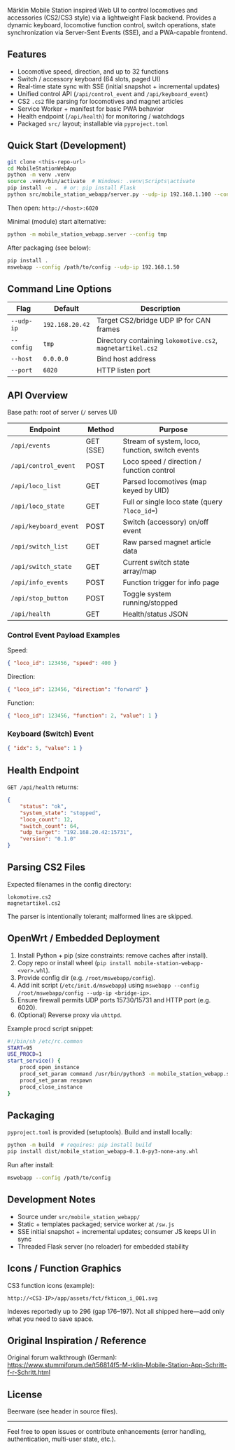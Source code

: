 Märklin Mobile Station inspired Web UI to control locomotives and accessories (CS2/CS3 style) via a lightweight Flask backend. Provides a dynamic keyboard, locomotive function control, switch operations, state synchronization via Server-Sent Events (SSE), and a PWA-capable frontend.

## Features
- Locomotive speed, direction, and up to 32 functions
- Switch / accessory keyboard (64 slots, paged UI)
- Real-time state sync with SSE (initial snapshot + incremental updates)
- Unified control API (`/api/control_event` and `/api/keyboard_event`)
- CS2 `.cs2` file parsing for locomotives and magnet articles
- Service Worker + manifest for basic PWA behavior
- Health endpoint (`/api/health`) for monitoring / watchdogs
- Packaged `src/` layout; installable via `pyproject.toml`

## Quick Start (Development)
```bash
git clone <this-repo-url>
cd MobileStationWebApp
python -m venv .venv
source .venv/bin/activate  # Windows: .venv\Scripts\activate
pip install -e .  # or: pip install Flask
python src/mobile_station_webapp/server.py --udp-ip 192.168.1.100 --config tmp --host 0.0.0.0 --port 6020
```
Then open: `http://<host>:6020`

Minimal (module) start alternative:
```bash
python -m mobile_station_webapp.server --config tmp
```

After packaging (see below):
```bash
pip install .
mswebapp --config /path/to/config --udp-ip 192.168.1.50
```

## Command Line Options
| Flag | Default | Description |
|------|---------|-------------|
| `--udp-ip` | `192.168.20.42` | Target CS2/bridge UDP IP for CAN frames |
| `--config` | `tmp` | Directory containing `lokomotive.cs2`, `magnetartikel.cs2` |
| `--host` | `0.0.0.0` | Bind host address |
| `--port` | `6020` | HTTP listen port |

## API Overview
Base path: root of server (`/` serves UI)

| Endpoint | Method | Purpose |
|----------|--------|---------|
| `/api/events` | GET (SSE) | Stream of system, loco, function, switch events |
| `/api/control_event` | POST | Loco speed / direction / function control |
| `/api/loco_list` | GET | Parsed locomotives (map keyed by UID) |
| `/api/loco_state` | GET | Full or single loco state (query `?loco_id=`) |
| `/api/keyboard_event` | POST | Switch (accessory) on/off event |
| `/api/switch_list` | GET | Raw parsed magnet article data |
| `/api/switch_state` | GET | Current switch state array/map |
| `/api/info_events` | POST | Function trigger for info page |
| `/api/stop_button` | POST | Toggle system running/stopped |
| `/api/health` | GET | Health/status JSON |

### Control Event Payload Examples

Speed:
```json
{ "loco_id": 123456, "speed": 400 }
```
Direction:
```json
{ "loco_id": 123456, "direction": "forward" }
```
Function:
```json
{ "loco_id": 123456, "function": 2, "value": 1 }
```

### Keyboard (Switch) Event
```json
{ "idx": 5, "value": 1 }
```

## Health Endpoint
`GET /api/health` returns:
```json
{
    "status": "ok",
    "system_state": "stopped",
    "loco_count": 12,
    "switch_count": 64,
    "udp_target": "192.168.20.42:15731",
    "version": "0.1.0"
}
```

## Parsing CS2 Files
Expected filenames in the config directory:
```
lokomotive.cs2
magnetartikel.cs2
```
The parser is intentionally tolerant; malformed lines are skipped.

## OpenWrt / Embedded Deployment
1. Install Python + pip (size constraints: remove caches after install).
2. Copy repo or install wheel (`pip install mobile-station-webapp-<ver>.whl`).
3. Provide config dir (e.g. `/root/mswebapp/config`).
4. Add init script (`/etc/init.d/mswebapp`) using `mswebapp --config /root/mswebapp/config --udp-ip <bridge-ip>`.
5. Ensure firewall permits UDP ports 15730/15731 and HTTP port (e.g. 6020).
6. (Optional) Reverse proxy via `uhttpd`.

Example procd script snippet:
```sh
#!/bin/sh /etc/rc.common
START=95
USE_PROCD=1
start_service() {
    procd_open_instance
    procd_set_param command /usr/bin/python3 -m mobile_station_webapp.server --config /root/mswebapp/config --udp-ip 192.168.1.50 --port 6020
    procd_set_param respawn
    procd_close_instance
}
```

## Packaging
`pyproject.toml` is provided (setuptools). Build and install locally:
```bash
python -m build  # requires: pip install build
pip install dist/mobile_station_webapp-0.1.0-py3-none-any.whl
```
Run after install:
```bash
mswebapp --config /path/to/config
```

## Development Notes
- Source under `src/mobile_station_webapp/`
- Static + templates packaged; service worker at `/sw.js`
- SSE initial snapshot + incremental updates; consumer JS keeps UI in sync
- Threaded Flask server (no reloader) for embedded stability

## Icons / Function Graphics
CS3 function icons (example):
```
http://<CS3-IP>/app/assets/fct/fkticon_i_001.svg
```
Indexes reportedly up to 296 (gap 176–197). Not all shipped here—add only what you need to save space.

## Original Inspiration / Reference
Original forum walkthrough (German):
https://www.stummiforum.de/t56814f5-M-rklin-Mobile-Station-App-Schritt-f-r-Schritt.html

## License
Beerware (see header in source files).

---
Feel free to open issues or contribute enhancements (error handling, authentication, multi-user state, etc.).
